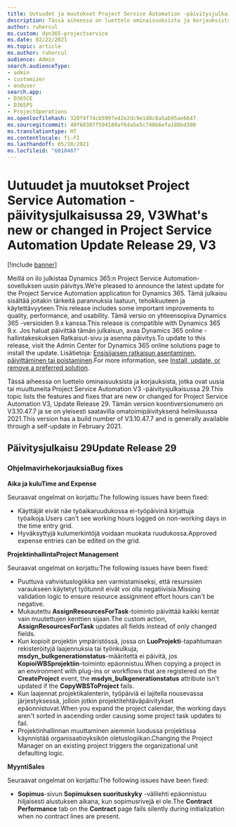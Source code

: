 ```yaml
---
title: Uutuudet ja muutokset Project Service Automation -päivitysjulkaisussa 29, V3
description: Tässä aiheessa on luettelo ominaisuuksista ja korjauksista, jotka ovat käytettävissä Project Service Automation -päivitysjulkaisussa 29, V3.
author: ruhercul
ms.custom: dyn365-projectservice
ms.date: 02/22/2021
ms.topic: article
ms.author: ruhercul
audience: Admin
search.audienceType:
- admin
- customizer
- enduser
search.app:
- D365CE
- D365PS
- ProjectOperations
ms.openlocfilehash: 320f4f74cb5997e42e2dc9e1d8c8a5ab95ae6647
ms.sourcegitcommit: 40f68387f594180af64a5e5c748b6efa188bd300
ms.translationtype: HT
ms.contentlocale: fi-FI
ms.lasthandoff: 05/10/2021
ms.locfileid: "6010467"
---
```

# <a name="whats-new-or-changed-in-project-service-automation-update-release-29-v3"></a><span data-ttu-id="cae65-103">Uutuudet ja muutokset Project Service Automation -päivitysjulkaisussa 29, V3</span><span class="sxs-lookup"><span data-stu-id="cae65-103">What's new or changed in Project Service Automation Update Release 29, V3</span></span>

[!include [banner](../includes/psa-now-project-operations.md)]

<span data-ttu-id="cae65-104">Meillä on ilo julkistaa Dynamics 365:n Project Service Automation-sovelluksen uusin päivitys.</span><span class="sxs-lookup"><span data-stu-id="cae65-104">We’re pleased to announce the latest update for the Project Service Automation application for Dynamics 365.</span></span> <span data-ttu-id="cae65-105">Tämä julkaisu sisältää joitakin tärkeitä parannuksia laatuun, tehokkuuteen ja käytettävyyteen.</span><span class="sxs-lookup"><span data-stu-id="cae65-105">This release includes some important improvements to quality, performance, and usability.</span></span> <span data-ttu-id="cae65-106">Tämä versio on yhteensopiva Dynamics 365 -versioiden 9.x kanssa.</span><span class="sxs-lookup"><span data-stu-id="cae65-106">This release is compatible with Dynamics 365 9.x.</span></span> <span data-ttu-id="cae65-107">Jos haluat päivittää tämän julkaisun, avaa Dynamics 365 online -hallintakeskuksen Ratkaisut-sivu ja asenna päivitys.</span><span class="sxs-lookup"><span data-stu-id="cae65-107">To update to this release, visit the Admin Center for Dynamics 365 online solutions page to install the update.</span></span> <span data-ttu-id="cae65-108">Lisätietoja: [Ensisijaisen ratkaisun asentaminen, päivittäminen tai poistaminen](/power-platform/admin/install-remove-preferred-solution).</span><span class="sxs-lookup"><span data-stu-id="cae65-108">For more information, see [Install, update, or remove a preferred solution](/power-platform/admin/install-remove-preferred-solution).</span></span>

<span data-ttu-id="cae65-109">Tässä aiheessa on luettelo ominaisuuksista ja korjauksista, jotka ovat uusia tai muuttuneita Project Service Automation V3 -päivitysjulkaisussa 29.</span><span class="sxs-lookup"><span data-stu-id="cae65-109">This topic lists the features and fixes that are new or changed for Project Service Automation V3, Update Release 29.</span></span> <span data-ttu-id="cae65-110">Tämän version koontiversionumero on V3.10.47.7 ja se on yleisesti saatavilla omatoimipäivityksenä helmikuussa 2021.</span><span class="sxs-lookup"><span data-stu-id="cae65-110">This version has a build number of V3.10.47.7 and is generally available through a self-update in February 2021.</span></span>

## <a name="update-release-29"></a><span data-ttu-id="cae65-111">Päivitysjulkaisu 29</span><span class="sxs-lookup"><span data-stu-id="cae65-111">Update Release 29</span></span>

### <a name="bug-fixes"></a><span data-ttu-id="cae65-112">Ohjelmavirhekorjauksia</span><span class="sxs-lookup"><span data-stu-id="cae65-112">Bug fixes</span></span>

<span data-ttu-id="cae65-113">**Aika ja kulu**</span><span class="sxs-lookup"><span data-stu-id="cae65-113">**Time and Expense**</span></span>

<span data-ttu-id="cae65-114">Seuraavat ongelmat on korjattu:</span><span class="sxs-lookup"><span data-stu-id="cae65-114">The following issues have been fixed:</span></span>

- <span data-ttu-id="cae65-115">Käyttäjät eivät näe työaikaruudukossa ei-työpäivinä kirjattuja työaikoja.</span><span class="sxs-lookup"><span data-stu-id="cae65-115">Users can't see working hours logged on non-working days in the time entry grid.</span></span>
- <span data-ttu-id="cae65-116">Hyväksyttyjä kulumerkintöjä voidaan muokata ruudukossa.</span><span class="sxs-lookup"><span data-stu-id="cae65-116">Approved expense entries can be edited on the grid.</span></span>

<span data-ttu-id="cae65-117">**Projektinhallinta**</span><span class="sxs-lookup"><span data-stu-id="cae65-117">**Project Management**</span></span>

<span data-ttu-id="cae65-118">Seuraavat ongelmat on korjattu:</span><span class="sxs-lookup"><span data-stu-id="cae65-118">The following issues have been fixed:</span></span>

- <span data-ttu-id="cae65-119">Puuttuva vahvistuslogiikka sen varmistamiseksi, että resurssien varaukseen käytetyt työtunnit eivät voi olla negatiivisia.</span><span class="sxs-lookup"><span data-stu-id="cae65-119">Missing validation logic to ensure resource assignment effort hours can't be negative.</span></span>
- <span data-ttu-id="cae65-120">Mukautettu **AssignResourcesForTask**-toiminto päivittää kaikki kentät vain muutettujen kenttien sijaan.</span><span class="sxs-lookup"><span data-stu-id="cae65-120">The custom action, **AssignResourcesForTask** updates all fields instead of only changed fields.</span></span>
- <span data-ttu-id="cae65-121">Kun kopioit projektin ympäristössä, jossa on **LuoProjekti**-tapahtumaan rekisteröityjä laajennuksia tai työnkulkuja, **msdyn_bulkgenerationstatus**-määritettä ei päivitä, jos **KopioiWBSprojektiin**-toiminto epäonnistuu.</span><span class="sxs-lookup"><span data-stu-id="cae65-121">When copying a project in an environment with plug-ins or workflows that are registered on the **CreateProject** event, the **msdyn_bulkgenerationstatus** attribute isn't updated if the **CopyWBSToProject** fails.</span></span>
- <span data-ttu-id="cae65-122">Kun laajennat projektikalenterin, työpäiviä ei lajitella nousevassa järjestyksessä, jolloin jotkin projektitehtäväpäivitykset epäonnistuvat.</span><span class="sxs-lookup"><span data-stu-id="cae65-122">When you expand the project calendar, the working days aren't sorted in ascending order causing some project task updates to fail.</span></span>
- <span data-ttu-id="cae65-123">Projektinhallinnan muuttaminen aiemmin luodussa projektissa käynnistää organisaatioyksikön oletuslogiikan.</span><span class="sxs-lookup"><span data-stu-id="cae65-123">Changing the Project Manager on an existing project triggers the organizational unit defaulting logic.</span></span>

<span data-ttu-id="cae65-124">**Myynti**</span><span class="sxs-lookup"><span data-stu-id="cae65-124">**Sales**</span></span>

<span data-ttu-id="cae65-125">Seuraavat ongelmat on korjattu:</span><span class="sxs-lookup"><span data-stu-id="cae65-125">The following issues have been fixed:</span></span>

- <span data-ttu-id="cae65-126">**Sopimus**-sivun **Sopimuksen suorituskyky** -välilehti epäonnistuu hiljaisesti alustuksen aikana, kun sopimusrivejä ei ole.</span><span class="sxs-lookup"><span data-stu-id="cae65-126">The **Contract Performance** tab on the **Contract** page fails silently during initialization when no contract lines are present.</span></span>